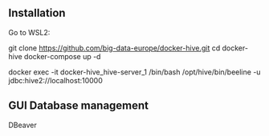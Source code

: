 
## Installation
Go to WSL2:

git clone https://github.com/big-data-europe/docker-hive.git
cd docker-hive
docker-compose up -d

docker exec -it docker-hive_hive-server_1 /bin/bash
/opt/hive/bin/beeline -u jdbc:hive2://localhost:10000

## GUI Database management
DBeaver



